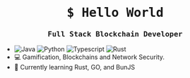 <h1 align="center">
        <samp> $ Hello World</b></samp>
</h1>
<h3 align="center"> 
  <samp>
      Full Stack Blockchain Developer
  </samp>
</h3>

- ![Java](https://img.shields.io/badge/Java-DC0032?style=plastic&labelColor=white)
![Python](https://img.shields.io/badge/Python-3775A9?style=plastic&labelColor=white&logo=PyPI&logoColor=3775A9)
![Typescript](https://img.shields.io/badge/Typescript-007acc?style=plastic&labelColor=white&logo=typescript&logoColor=007acc)
![Rust](https://img.shields.io/badge/Rust(Learning...)-000?style=plastic&labelColor=white&logo=rust&logoColor=000)
- 💻 Gamification, Blockchains and Network Security.
- 🌱 Currently learning Rust, GO, and BunJS

<!---
Doth-J/Doth-J is a ✨ special ✨ repository because its `README.md` (this file) appears on your GitHub profile.
You can click the Preview link to take a look at your changes.
--->
